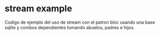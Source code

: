 # stream example

Codigo de ejemplo del uso de stream con el patron bloc usando una base sqlite y combos dependientes tomando abuelos, padres e hijos.
